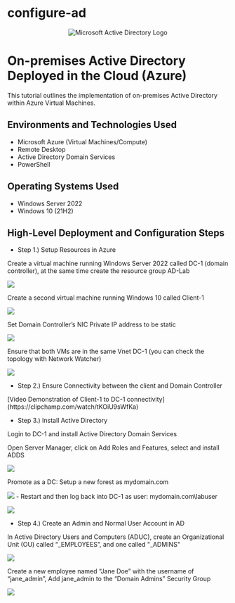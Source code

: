 # configure-ad
<p align="center">
<img src="https://i.imgur.com/pU5A58S.png" alt="Microsoft Active Directory Logo"/>
</p>

<h1>On-premises Active Directory Deployed in the Cloud (Azure)</h1>
This tutorial outlines the implementation of on-premises Active Directory within Azure Virtual Machines.<br />



<h2>Environments and Technologies Used</h2>

- Microsoft Azure (Virtual Machines/Compute)
- Remote Desktop
- Active Directory Domain Services
- PowerShell

<h2>Operating Systems Used </h2>

- Windows Server 2022
- Windows 10 (21H2)

<h2>High-Level Deployment and Configuration Steps</h2>

- Step 1.) Setup Resources in Azure 
<p>
   Create a virtual machine running Windows Server 2022 called DC-1 (domain controller), at the same time create the resource group AD-Lab

<p>
<img src="https://i.imgur.com/6rqEypr.png"/>
</p>
<p>
  
Create a second virtual machine running Windows 10 called Client-1
  
<p>
<img src="https://i.imgur.com/aj8rO2H.png"/>
</p>
<p>
  
Set Domain Controller’s NIC Private IP address to be static
<p>
<img src="https://i.imgur.com/OpSwC3y.png"/>  
</p>
<p>
  
Ensure that both VMs are in the same Vnet DC-1 (you can check the topology with Network Watcher)
  <p>
<img src="https://i.imgur.com/olFgxCi.png"/>  
</p>
<p>
   
- Step 2.) Ensure Connectivity between the client and Domain Controller

<p>
[Video Demonstration of Client-1 to DC-1 connectivity](https://clipchamp.com/watch/tKOiU9sWfKa)
<p>
   
- Step 3.) Install Active Directory
  
<p>
   Login to DC-1 and install Active Directory Domain Services
    <p>
      Open Server Manager, click on Add Roles and Features, select and install ADDS
      <p>
        <img src="https://i.imgur.com/aSuZnGN.png"
</p>
<p>
  Promote as a DC: Setup a new forest as mydomain.com

</p>
<img src="https://i.imgur.com/Z0H2q7C.png"
<br />
- Restart and then log back into DC-1 as user: mydomain.com\labuser
<p>
<img src="https://i.imgur.com/bi7ZVHl.png"/>
</p>
<p>
   
- Step 4.) Create an Admin and Normal User Account in AD
   
   <p>
In Active Directory Users and Computers (ADUC), create an Organizational Unit (OU) called “_EMPLOYEES”, and one called "_ADMINS"
<p>
<img src="https://i.imgur.com/FgVEuzm.png"
<br />
   <p>
      
Create a new employee named “Jane Doe” with the username of “jane_admin”, Add jane_admin to the “Domain Admins” Security Group
      <p>
<img src="https://i.imgur.com/UbZ47um.png"/>

